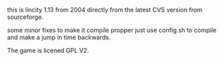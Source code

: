 this is lincity 1.13 from 2004
directly from the latest CVS version from sourceforge.

some minor fixes to make it compile propper
just use config.sh to compile and 
make a jump in time backwards.

The game is licened GPL V2.
